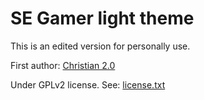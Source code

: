 SE Gamer light theme
============

This is an edited version for personally use.

First author: [Christian 2.0](https://www.phpbb.com/customise/db/author/christian+2.0/)

Under GPLv2 license. See: [license.txt](license.txt)
